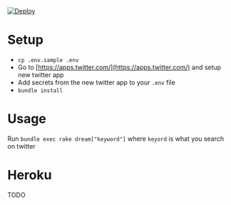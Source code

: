 [![Deploy](https://www.herokucdn.com/deploy/button.png)](https://heroku.com/deploy)

# Setup

- `cp .env.sample .env`
- Go to [https://apps.twitter.com/](https://apps.twitter.com/) and setup new twitter app
- Add secrets from the new twitter app to your `.env` file
- `bundle install`

# Usage

Run `bundle exec rake dream["keyword"]` where `keyord` is what you search on twitter

# Heroku

 TODO
